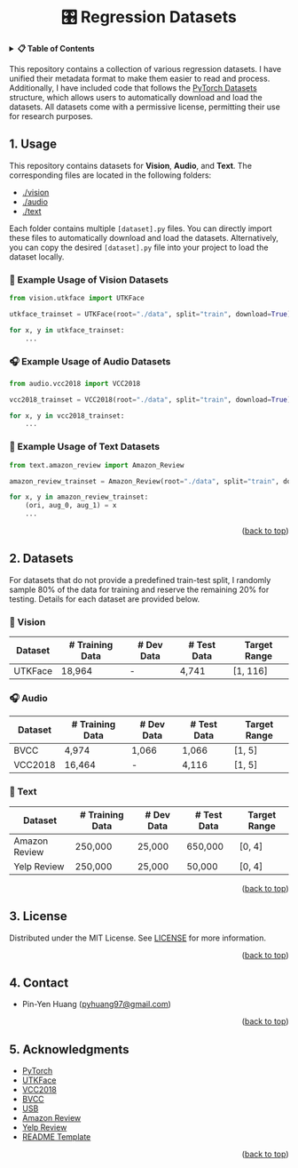 <!-- Improved compatibility of back to top link: See: https://github.com/othneildrew/Best-README-Template/pull/73 -->

<a id="readme-top"></a>

<!--
*** Thanks for checking out the Best-README-Template. If you have a suggestion
*** that would make this better, please fork the repo and create a pull request
*** or simply open an issue with the tag "enhancement".
*** Don't forget to give the project a star!
*** Thanks again! Now go create something AMAZING! :D
-->

<h1 align="center">🎛️ Regression Datasets</h1>

<!-- TABLE OF CONTENTS -->
<details>
  <summary><strong>📋 Table of Contents</strong></summary>
  <ol>
    <li><a href="#1-usage">Usage</a></li>
    <li><a href="#2-datasets">Datasets</a></li>
    <li><a href="#3-license">License</a></li>
    <li><a href="#4-contact">Contact</a></li>
    <li><a href="#5-acknowledgments">Acknowledgments</a></li>
  </ol>
</details>

This repository contains a collection of various regression datasets. I have unified their metadata format to make them easier to read and process. Additionally, I have included code that follows the <a href="https://github.com/pytorch/vision/tree/main/torchvision/datasets">PyTorch Datasets</a> structure, which allows users to automatically download and load the datasets. All datasets come with a permissive license, permitting their use for research purposes.

<!-- USAGE -->

## 1. Usage

This repository contains datasets for **Vision**, **Audio**, and **Text**. The corresponding files are located in the following folders:

-   [./vision](./vision)
-   [./audio](./audio)
-   [./text](./text)

Each folder contains multiple `[dataset].py` files. You can directly import these files to automatically download and load the datasets. Alternatively, you can copy the desired `[dataset].py` file into your project to load the dataset locally.

### 📸 Example Usage of Vision Datasets

```python
from vision.utkface import UTKFace

utkface_trainset = UTKFace(root="./data", split="train", download=True)

for x, y in utkface_trainset:
    ...
```

### 🎧 Example Usage of Audio Datasets

```python
from audio.vcc2018 import VCC2018

vcc2018_trainset = VCC2018(root="./data", split="train", download=True)

for x, y in vcc2018_trainset:
    ...
```

### 📝 Example Usage of Text Datasets

```python
from text.amazon_review import Amazon_Review

amazon_review_trainset = Amazon_Review(root="./data", split="train", download=True)

for x, y in amazon_review_trainset:
    (ori, aug_0, aug_1) = x
    ...
```

<p align="right">(<a href="#readme-top">back to top</a>)</p>

<!-- DATASETS -->

## 2. Datasets

For datasets that do not provide a predefined train-test split, I randomly sample 80% of the data for training and reserve the remaining 20% for testing. Details for each dataset are provided below.

### 📸 Vision

| Dataset | # Training Data | # Dev Data | # Test Data | Target Range |
| ------- | --------------- | ---------- | ----------- | ------------ |
| UTKFace | 18,964          | -          | 4,741       | [1, 116]     |

### 🎧 Audio

| Dataset | # Training Data | # Dev Data | # Test Data | Target Range |
| ------- | --------------- | ---------- | ----------- | ------------ |
| BVCC    | 4,974           | 1,066      | 1,066       | [1, 5]       |
| VCC2018 | 16,464          | -          | 4,116       | [1, 5]       |

### 📝 Text

| Dataset       | # Training Data | # Dev Data | # Test Data | Target Range |
| ------------- | --------------- | ---------- | ----------- | ------------ |
| Amazon Review | 250,000         | 25,000     | 650,000     | [0, 4]       |
| Yelp Review   | 250,000         | 25,000     | 50,000      | [0, 4]       |

<p align="right">(<a href="#readme-top">back to top</a>)</p>

<!-- LICENSE -->

## 3. License

Distributed under the MIT License. See [LICENSE](LICENSE) for more information.

<p align="right">(<a href="#readme-top">back to top</a>)</p>

<!-- CONTACT -->

## 4. Contact

-   Pin-Yen Huang (pyhuang97@gmail.com)

<p align="right">(<a href="#readme-top">back to top</a>)</p>

<!-- ACKNOWLEDGMENTS -->

## 5. Acknowledgments

-   [PyTorch](https://github.com/pytorch)
-   [UTKFace](https://susanqq.github.io/UTKFace)
-   [VCC2018](https://datashare.ed.ac.uk/handle/10283/3061)
-   [BVCC](https://zenodo.org/records/6572573)
-   [USB](https://github.com/microsoft/semi-supervised-learning)
-   [Amazon Review](https://dl.acm.org/doi/10.1145/2507157.2507163)
-   [Yelp Review](http://www.yelp.com/dataset_challenge)
-   [README Template](https://github.com/othneildrew/Best-README-Template)

<p align="right">(<a href="#readme-top">back to top</a>)</p>

